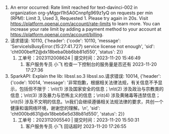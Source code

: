 1. An error occurred: Rate limit reached for text-davinci-002 in organization org-yMgprI1h5A0Cnnpfg969z1yQ on requests per min (RPM): Limit 3, Used 3, Requested 1. Please try again in 20s. Visit https://platform.openai.com/account/rate-limits to learn more. You can increase your rate limit by adding a payment method to your account at https://platform.openai.com/account/billing.
1. 请求错误: 10110, {'header': {'code': 10110, 'message': 'ServiceIsBusyError:(15:27:41.727) service license not enough', 'sid': 'cht000beff2@dx18beba0bb6bb81d550', 'status': 2}}
    1. 工单号：2023112008624 | 提交时间：2023-11-20 15:46:49
        1. 客户服务专员 小飞
        检查一下控制台的服务量是否还有
        2023-11-20 17:27:36
1. SparkAPI: Explain the lib: libssl.so.3
    libssl.so.请求错误: 10014, {'header': {'code': 10014, 'message': '非常抱歉，根据相关法律法规，有关信息不予显示，包括但不限于：\n\t(1) 涉及国家安全的信息；\n\t(2) 涉及政治与宗教类的信息；\n\t(3) 涉及暴力与恐怖主义的信息；\n\t(4) 涉及黄赌毒等违禁信息；\n\t(5) 涉及不文明的信息。\n我们会继续遵循相关法规法律的要求，共创一个健康和谐网络环境，谢谢您的理解。\n', 'sid': 'cht000bd631@dx18beb6e5d38b81d550', 'status': 2}}
    1. 工单号：2023112005540 | 提交时间：2023-11-20 15:50:31
        1. 客户服务专员 小飞
        回话超时
        2023-11-20 17:26:55
